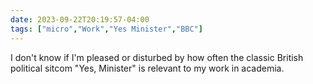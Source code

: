 ```yaml
---
date: 2023-09-22T20:19:57-04:00
tags: ["micro","Work","Yes Minister","BBC"]
---
```

I don't know if I'm pleased or disturbed by how often the classic British political sitcom "Yes, Minister" is relevant to my work in academia.